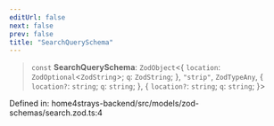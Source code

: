 ```yaml
---
editUrl: false
next: false
prev: false
title: "SearchQuerySchema"
---
```


> `const` **SearchQuerySchema**: `ZodObject`\<\{ `location`: `ZodOptional`\<`ZodString`\>; `q`: `ZodString`; \}, `"strip"`, `ZodTypeAny`, \{ `location?`: `string`; `q`: `string`; \}, \{ `location?`: `string`; `q`: `string`; \}\>

Defined in: home4strays-backend/src/models/zod-schemas/search.zod.ts:4
